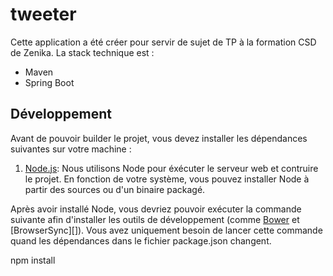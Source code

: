 # tweeter

Cette application a été créer pour servir de sujet de TP à la formation CSD de Zenika.
La stack technique est :
* Maven
* Spring Boot

## Développement
Avant de pouvoir builder le projet, vous devez installer les dépendances suivantes sur votre machine :

1. [Node.js][]: Nous utilisons Node pour éxécuter le serveur web et contruire le projet.
En fonction de votre système, vous pouvez installer Node à partir des sources ou d'un binaire packagé.

Après avoir installé Node, vous devriez pouvoir exécuter la commande suivante afin d'installer les outils de développement (comme
[Bower][] et [BrowserSync][]). Vous avez uniquement besoin de lancer cette commande quand les dépendances dans le fichier package.json changent.

  npm install
  
  
[Node.js]: https://nodejs.org/
[Bower]: http://bower.io/

